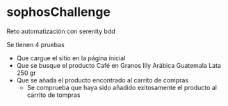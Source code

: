 # sophosChallenge
Reto automatización con serenity bdd

Se tienen 4 pruebas
  - Que cargue el sitio en la página inicial
  - Que se busque el producto Café en Granos Illy Arábica Guatemala Lata 250 gr
  - Que se añada el producto encontrado al carrito de compras
    - Se comprueba que haya sido añadido exitosamente el producto al carrito de tompras
